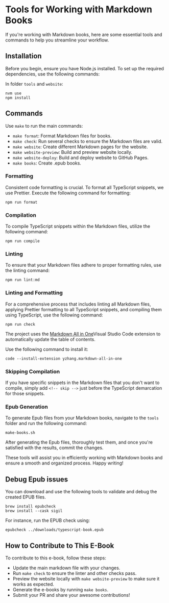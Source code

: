 # Tools for Working with Markdown Books

If you're working with Markdown books, here are some essential tools and commands to help you streamline your workflow.

## Installation

Before you begin, ensure you have Node.js installed. To set up the required dependencies, use the following commands:

In folder `tools` and `website`:

```shell
nvm use
npm install
```

## Commands

Use `make` to run the main commands:

* `make format`: Format Markdown files for books.
* `make check`: Run several checks to ensure the Markdown files are valid.
* `make website`: Create different Markdown pages for the website.
* `make website-preview`: Build and preview website locally.
* `make website-deploy`: Build and deploy website to GitHub Pages.
* `make books`: Create .epub books.

### Formatting

Consistent code formatting is crucial. To format all TypeScript snippets, we use Prettier. Execute the following command for formatting:

```shell
npm run format
```

### Compilation

To compile TypeScript snippets within the Markdown files, utilize the following command:

```shell
npm run compile
```

### Linting

To ensure that your Markdown files adhere to proper formatting rules, use the linting command:

```shell
npm run lint:md
```

### Linting and Formatting

For a comprehensive process that includes linting all Markdown files, applying Prettier formatting to all TypeScript snippets, and compiling them using TypeScript, use the following command:

```shell
npm run check
```

The project uses the [Markdown All in One](https://marketplace.visualstudio.com/items?itemName=yzhang.markdown-all-in-one)Visual Studio Code extension to automatically update the table of contents.

Use the following command to install it:

```shell
code --install-extension yzhang.markdown-all-in-one
```

### Skipping Compilation

If you have specific snippets in the Markdown files that you don't want to compile, simply add `<!-- skip -->` just before the TypeScript demarcation for those snippets.

### Epub Generation

To generate Epub files from your Markdown books, navigate to the `tools` folder and run the following command:

```shell
make-books.sh
```

After generating the Epub files, thoroughly test them, and once you're satisfied with the results, commit the changes.

These tools will assist you in efficiently working with Markdown books and ensure a smooth and organized process. Happy writing!

## Debug Epub issues

You can download and use the following tools to validate and debug the created EPUB files.

```shell
brew install epubcheck
brew install --cask sigil
```

For instance, run the EPUB check using:

```shell
epubcheck ../downloads/typescript-book.epub
```

## How to Contribute to This E-Book

To contribute to this e-book, follow these steps:

* Update the main markdown file with your changes.
* Run `make check` to ensure the linter and other checks pass.
* Preview the website locally with `make website-preview` to make sure it works as expected.
* Generate the e-books by running `make books`.
* Submit your PR and share your awesome contributions!

